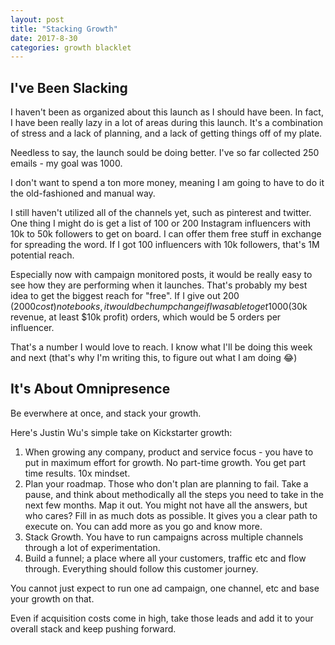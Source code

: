 ```yaml
---
layout: post
title: "Stacking Growth"
date: 2017-8-30
categories: growth blacklet
---
```


## I've Been Slacking

I haven't been as organized about this launch as I should have been. In fact, I have been really lazy in a lot of
areas during this launch. It's a combination of stress and a lack of planning, and a lack of getting things off of
my plate.

Needless to say, the launch sould be doing better. I've so far collected 250 emails - my goal was 1000.

I don't want to spend a ton more money, meaning I am going to have to do it the old-fashioned and manual way.

I still haven't utilized all of the channels yet, such as pinterest and twitter. One thing I might do is get a list of 100
or 200 Instagram influencers with 10k to 50k followers to get on board. I can offer them free stuff in exchange for spreading
the word. If I got 100 influencers with 10k followers, that's 1M potential reach.

Especially now with campaign monitored posts, it would be really easy to see how they are performing when it launches. That's
probably my best idea to get the biggest reach for "free". If I give out 200 ($2000 cost) notebooks, it would be chump change if I was 
able to get 1000 ($30k revenue, at least $10k profit) orders, which would be 5 orders per influencer.

That's a number I would love to reach. I know what I'll be doing this week and next (that's why I'm writing this, to figure out what I am doing 😂)

## It's About Omnipresence

Be everwhere at once, and stack your growth. 

Here's Justin Wu's simple take on Kickstarter growth:

1. When growing any company, product and service focus - you have to put in maximum effort for growth. No part-time growth. You get part time results. 10x mindset.
2. Plan your roadmap. Those who don't plan are planning to fail. Take a pause, and think about methodically all the steps you need to take in the next few months.
Map it out. You might not have all the answers, but who cares? Fill in as much dots as possible. It gives you a clear path to execute on. You can add more as you go and know more.
3. Stack Growth. You have to run campaigns across multiple channels through a lot of experimentation.
4. Build a funnel; a place where all your customers, traffic etc and flow through. Everything should follow this customer journey.

You cannot just expect to run one ad campaign, one channel, etc and base your growth on that.

Even if acquisition costs come in high, take those leads and add it to your overall stack and keep pushing forward.
